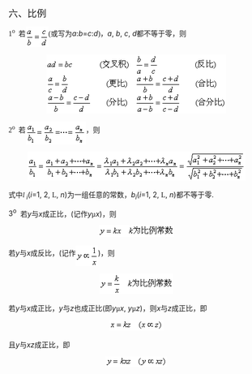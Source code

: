 <div class=Section1>
<p class=MsoNormal><span lang=ZH-CN style='font-size:14.0pt;font-family:宋体_GB2312'>六、比例</span></p>
<p class=MsoNormal><span lang=EN-US style='font-family:宋体-GB2312'>1<sup>o</sup>&nbsp;
</span><span lang=ZH-CN style='font-family:宋体_GB2312'>若</span><sub><span
lang=EN-US style='font-family:宋体-GB2312'><img width=45 height=41
src="res/17e9d95da129bdd93c34fb6cc6aaaa52_5327_files/image002.gif" u1:shapes="_x0000_i1025"
align=absmiddle></span></sub><span lang=EN-US style='font-family:宋体-GB2312'>(</span><span
lang=ZH-CN style='font-family:宋体_GB2312'>或写为</span><i><span lang=EN-US>a</span></i><span
lang=EN-US>:<i>b</i>=<i>c</i>:<i>d</i></span><span lang=EN-US style='font-family:
宋体-GB2312'>)</span><span lang=ZH-CN style='font-family:宋体_GB2312'>，</span><i><span
lang=EN-US>a</span></i><span lang=EN-US>, <i>b</i>, <i>c</i>, <i>d</i></span><span
lang=ZH-CN style='font-family:宋体_GB2312'>都不等于零，则</span></p>
<p class=MsoNormal align=center style='text-align:center'><sub><span
lang=EN-US style='font-family:宋体'><img width=355 height=116
src="res/17e9d95da129bdd93c34fb6cc6aaaa52_5327_files/image004.gif" u1:shapes="_x0000_i1026"></span></sub></p>
<p class=MsoNormal><span lang=EN-US style='font-family:宋体-GB2312'>2<sup>o</sup>&nbsp;
</span><span lang=ZH-CN style='font-family:宋体_GB2312'>若</span><sub><span
lang=EN-US style='font-family:宋体-GB2312'><img width=119 height=45
src="res/17e9d95da129bdd93c34fb6cc6aaaa52_5327_files/image006.gif" u1:shapes="_x0000_i1027"
align=absmiddle></span></sub><span lang=ZH-CN style='font-family:宋体_GB2312'>，则</span></p>
<p class=MsoNormal align=center style='text-align:center'><sub><span
lang=EN-US style='font-family:宋体-GB2312'><img width=431 height=57
src="res/17e9d95da129bdd93c34fb6cc6aaaa52_5327_files/image008.gif" u1:shapes="_x0000_i1028"></span></sub></p>
<p class=MsoNormal><span lang=ZH-CN style='font-family:宋体_GB2312'>式中</span><i><span
lang=EN-US style='font-family:Symbol'>l</span><sub><span lang=EN-US> i</span></sub></i><span
lang=EN-US>(<i>i</i>=1, 2, </span><span lang=EN-US style='font-family:"MT Extra"'>L</span><span
lang=EN-US>, <i>n</i>)</span><span lang=ZH-CN style='font-family:宋体_GB2312'>为一组任意的常数，</span><i><span
lang=EN-US>b<sub>i</sub></span></i><span lang=EN-US>(<i>i</i>=1, 2, </span><span
lang=EN-US style='font-family:"MT Extra"'>L</span><span lang=EN-US>, <i>n</i>)</span><span
lang=ZH-CN style='font-family:宋体_GB2312'>都不等于零</span><span lang=EN-US>.</span></p>
<p class=MsoNormal><span lang=EN-US>3<sup>o</sup>&nbsp; </span><span
lang=ZH-CN style='font-family:宋体_GB2312'>若</span><i><span lang=EN-US>y</span></i><span
lang=ZH-CN style='font-family:宋体_GB2312'>与</span><i><span lang=EN-US>x</span></i><span
lang=ZH-CN style='font-family:宋体_GB2312'>成正比，</span><span lang=EN-US>(</span><span
lang=ZH-CN style='font-family:宋体_GB2312'>记作</span><i><span lang=EN-US>y</span></i><span
lang=EN-US style='font-family:Symbol'>&micro;</span><i><span lang=EN-US>x</span></i><span
lang=EN-US>)</span><span lang=ZH-CN style='font-family:宋体_GB2312'>，则</span></p>
<p class=MsoNormal align=center style='text-align:center'><sub><span
lang=EN-US><img width=149 height=23
src="res/17e9d95da129bdd93c34fb6cc6aaaa52_5327_files/image010.gif" u1:shapes="_x0000_i1056"></span></sub></p>
<p class=MsoNormal><span lang=ZH-CN style='font-family:宋体_GB2312'>若</span><i><span
lang=EN-US>y</span></i><span lang=ZH-CN style='font-family:宋体_GB2312'>与</span><i><span
lang=EN-US>x</span></i><span lang=ZH-CN style='font-family:宋体_GB2312'>成反比，</span><span
lang=EN-US>(</span><span lang=ZH-CN style='font-family:宋体_GB2312'>记作</span><sub><span
lang=EN-US><img width=44 height=41
src="res/17e9d95da129bdd93c34fb6cc6aaaa52_5327_files/image012.gif" u1:shapes="_x0000_i1030"
align=absmiddle></span></sub><span lang=EN-US>)</span><span lang=ZH-CN
style='font-family:宋体_GB2312'>，则</span></p>
<p class=MsoNormal align=center style='text-align:center'><sub><span
lang=EN-US><img width=145 height=41
src="res/17e9d95da129bdd93c34fb6cc6aaaa52_5327_files/image014.gif" u1:shapes="_x0000_i1040"></span></sub></p>
<p class=MsoNormal><span lang=ZH-CN style='font-family:宋体_GB2312'>若</span><i><span
lang=EN-US>y</span></i><span lang=ZH-CN style='font-family:宋体_GB2312'>与</span><i><span
lang=EN-US>x</span></i><span lang=ZH-CN style='font-family:宋体_GB2312'>成正比，</span><i><span
lang=EN-US>y</span></i><span lang=ZH-CN style='font-family:宋体_GB2312'>与</span><i><span
lang=EN-US>z</span></i><span lang=ZH-CN style='font-family:宋体_GB2312'>也成正比</span><span
lang=EN-US>(</span><span lang=ZH-CN style='font-family:宋体_GB2312'>即</span><i><span
lang=EN-US>y</span></i><span lang=EN-US style='font-family:Symbol'>&micro;</span><i><span
lang=EN-US>x</span></i><span lang=EN-US>, <i>y</i></span><span lang=EN-US
style='font-family:Symbol'>&micro;</span><i><span lang=EN-US>z</span></i><span
lang=EN-US>)</span><span lang=ZH-CN style='font-family:宋体_GB2312'>，则</span><i><span
lang=EN-US>x</span></i><span lang=ZH-CN style='font-family:宋体_GB2312'>与</span><i><span
lang=EN-US>z</span></i><span lang=ZH-CN style='font-family:宋体_GB2312'>成正比，即</span></p>
<p class=MsoNormal align=center style='text-align:center'><sub><span
lang=EN-US><img width=107 height=21
src="res/17e9d95da129bdd93c34fb6cc6aaaa52_5327_files/image016.gif" u1:shapes="_x0000_i1032"></span></sub></p>
<p class=MsoNormal><span lang=ZH-CN style='font-family:宋体_GB2312'>且</span><i><span
lang=EN-US>y</span></i><span lang=ZH-CN style='font-family:宋体_GB2312'>与</span><i><span
lang=EN-US>xz</span></i><span lang=ZH-CN style='font-family:宋体_GB2312'>成正比，即</span></p>
<p class=MsoNormal align=center style='text-align:center'><sub><span
lang=EN-US><img width=121 height=21
src="res/17e9d95da129bdd93c34fb6cc6aaaa52_5327_files/image018.gif" u1:shapes="_x0000_i1033"></span></sub></p>
</div>